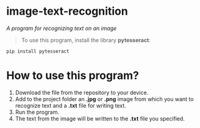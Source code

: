 # image-text-recognition
*A program for recognizing text on an image*

> To use this program, install the library **pytesseract**:
```
pip install pytesseract
```

# How to use this program?

1. Download the file from the repository to your device.
2. Add to the project folder an **.jpg** or **.png** image from which you want to recognize text and a **.txt** file for writing text.
3. Run the program.
4. The text from the image will be written to the **.txt** file you specified.
